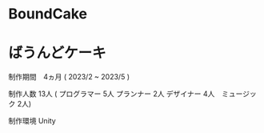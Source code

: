 # BoundCake

# ばうんどケーキ


制作期間　4ヵ月
( 2023/2 ~ 2023/5 )

制作人数  13人
( プログラマー 5人   プランナー 2人  デザイナー 4人　ミュージック 2人)

制作環境
Unity





